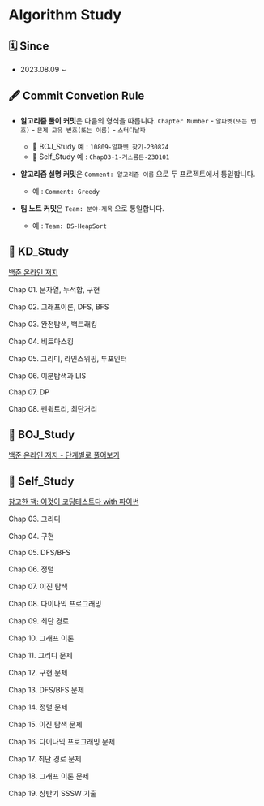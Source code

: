 # Algorithm Study

## 🗓 **Since**
- 2023.08.09 ~

## 🖋 **Commit Convetion Rule**
- **알고리즘 풀이 커밋**은 다음의 형식을 따릅니다. ``Chapter Number`` - ``알파벳(또는 번호)`` - ``문제 고유 번호(또는 이름)`` - ``스터디날짜``
  - 📂 BOJ_Study 예 : ``10809-알파벳 찾기-230824``
  - 📂 Self_Study 예 : ``Chap03-1-거스름돈-230101``
 
- **알고리즘 설명 커밋**은 ``Comment: 알고리즘 이름`` 으로 두 프로젝트에서 통일합니다.
  - 예 : ``Comment: Greedy``

- **팀 노트 커밋**은 ``Team: 분야-제목`` 으로 통일합니다. 
  - 예 :  ``Team: DS-HeapSort`` 

## 📂 KD_Study
[백준 온라인 저지](https://www.acmicpc.net/)

Chap 01. 문자열, 누적합, 구현

Chap 02. 그래프이론, DFS, BFS

Chap 03. 완전탐색, 백트래킹

Chap 04. 비트마스킹

Chap 05. 그리디, 라인스위핑, 투포인터

Chap 06. 이분탐색과 LIS

Chap 07. DP

Chap 08. 펜윅트리, 최단거리

## 📂 BOJ_Study
[백준 온라인 저지 - 단계별로 풀어보기](https://www.acmicpc.net/step)

## 📂 Self_Study
[참고한 책: 이것이 코딩테스트다 with 파이썬](https://www.yes24.com/Product/Goods/91433923)

Chap 03. 그리디

Chap 04. 구현

Chap 05. DFS/BFS

Chap 06. 정렬

Chap 07. 이진 탐색

Chap 08. 다이나믹 프로그래밍

Chap 09. 최단 경로

Chap 10. 그래프 이론

Chap 11. 그리디 문제

Chap 12. 구현 문제

Chap 13. DFS/BFS 문제

Chap 14. 정렬 문제

Chap 15. 이진 탐색 문제

Chap 16. 다이나믹 프로그래밍 문제

Chap 17. 최단 경로 문제

Chap 18. 그래프 이론 문제

Chap 19. 상반기 SSSW 기출
